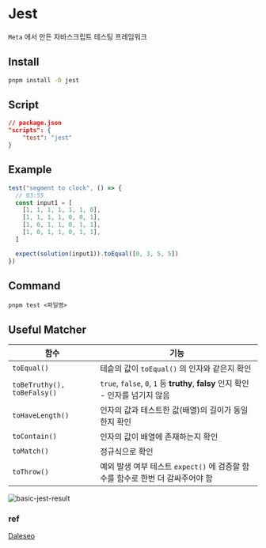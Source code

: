 # Jest

`Meta` 에서 만든 자바스크립트 테스팅 프레임워크

## Install

```bash
pnpm install -D jest
```

## Script

```json
// package.json
"scripts": {
	"test": "jest"
}
```

## Example

```jsx
test("segment to clock", () => {
  // 03:55
  const input1 = [
    [1, 1, 1, 1, 1, 1, 0],
    [1, 1, 1, 1, 0, 0, 1],
    [1, 0, 1, 1, 0, 1, 1],
    [1, 0, 1, 1, 0, 1, 1],
  ]

  expect(solution(input1)).toEqual([0, 3, 5, 5])
})
```

## Command

`pnpm test <파일명>`

## Useful Matcher

| 함수                        | 기능                                                                              |
| --------------------------- | --------------------------------------------------------------------------------- |
| `toEqual()`                 | 테슽의 값이 `toEqual()` 의 인자와 같은지 확인                                     |
| `toBeTruthy(), toBeFalsy()` | `true`, `false`, `0`, `1` 등 **truthy**, **falsy** 인지 확인 - 인자를 넘기지 않음 |
| `toHaveLength()`            | 인자의 값과 테스트한 값(배열)의 길이가 동일한지 확인                              |
| `toContain()`               | 인자의 값이 배열에 존재하는지 확인                                                |
| `toMatch()`                 | 정규식으로 확인                                                                   |
| `toThrow()`                 | 예외 발생 여부 테스트 `expect()` 에 검증할 함수를 함수로 한번 더 감싸주어야 함    |

![basic-jest-result]("./basic.png")

### ref

[Daleseo](https://www.daleseo.com/jest-basic/)
